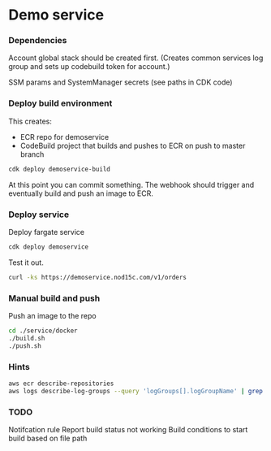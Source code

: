 # Demo service

### Dependencies

Account global stack should be created first. (Creates common services log group and sets up codebuild token for account.)

SSM params and SystemManager secrets (see paths in CDK code)

### Deploy build environment

This creates:

- ECR repo for demoservice
- CodeBuild project that builds and pushes to ECR on push to master branch

```bash
cdk deploy demoservice-build
```

At this point you can commit something. The webhook should trigger and eventually build and push an image to ECR.

### Deploy service

Deploy fargate service

```bash
cdk deploy demoservice
```

Test it out.

```bash
curl -ks https://demoservice.nod15c.com/v1/orders
```

### Manual build and push

Push an image to the repo

```bash
cd ./service/docker
./build.sh
./push.sh
```

### Hints

```bash
aws ecr describe-repositories
aws logs describe-log-groups --query 'logGroups[].logGroupName' | grep 'services'
```

### TODO

Notifcation rule
Report build status not working
Build conditions to start build based on file path
